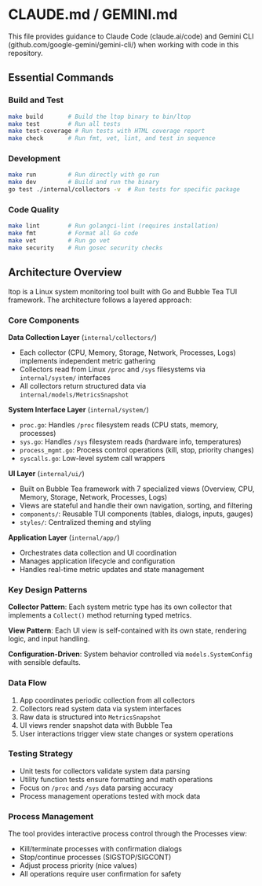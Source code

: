# CLAUDE.md / GEMINI.md

This file provides guidance to Claude Code (claude.ai/code) and Gemini CLI (github.com/google-gemini/gemini-cli/) when working with code in this repository.

## Essential Commands

### Build and Test
```bash
make build       # Build the ltop binary to bin/ltop
make test        # Run all tests
make test-coverage # Run tests with HTML coverage report
make check       # Run fmt, vet, lint, and test in sequence
```

### Development
```bash
make run         # Run directly with go run
make dev         # Build and run the binary
go test ./internal/collectors -v  # Run tests for specific package
```

### Code Quality
```bash
make lint        # Run golangci-lint (requires installation)
make fmt         # Format all Go code
make vet         # Run go vet
make security    # Run gosec security checks
```

## Architecture Overview

ltop is a Linux system monitoring tool built with Go and Bubble Tea TUI framework. The architecture follows a layered approach:

### Core Components

**Data Collection Layer** (`internal/collectors/`)
- Each collector (CPU, Memory, Storage, Network, Processes, Logs) implements independent metric gathering
- Collectors read from Linux `/proc` and `/sys` filesystems via `internal/system/` interfaces
- All collectors return structured data via `internal/models/MetricsSnapshot`

**System Interface Layer** (`internal/system/`)
- `proc.go`: Handles `/proc` filesystem reads (CPU stats, memory, processes)
- `sys.go`: Handles `/sys` filesystem reads (hardware info, temperatures)
- `process_mgmt.go`: Process control operations (kill, stop, priority changes)
- `syscalls.go`: Low-level system call wrappers

**UI Layer** (`internal/ui/`)
- Built on Bubble Tea framework with 7 specialized views (Overview, CPU, Memory, Storage, Network, Processes, Logs)
- Views are stateful and handle their own navigation, sorting, and filtering
- `components/`: Reusable TUI components (tables, dialogs, inputs, gauges)
- `styles/`: Centralized theming and styling

**Application Layer** (`internal/app/`)
- Orchestrates data collection and UI coordination
- Manages application lifecycle and configuration
- Handles real-time metric updates and state management

### Key Design Patterns

**Collector Pattern**: Each system metric type has its own collector that implements a `Collect()` method returning typed metrics.

**View Pattern**: Each UI view is self-contained with its own state, rendering logic, and input handling.

**Configuration-Driven**: System behavior controlled via `models.SystemConfig` with sensible defaults.

### Data Flow
1. App coordinates periodic collection from all collectors
2. Collectors read system data via system interfaces
3. Raw data is structured into `MetricsSnapshot`
4. UI views render snapshot data with Bubble Tea
5. User interactions trigger view state changes or system operations

### Testing Strategy
- Unit tests for collectors validate system data parsing
- Utility function tests ensure formatting and math operations
- Focus on `/proc` and `/sys` data parsing accuracy
- Process management operations tested with mock data

### Process Management
The tool provides interactive process control through the Processes view:
- Kill/terminate processes with confirmation dialogs
- Stop/continue processes (SIGSTOP/SIGCONT)
- Adjust process priority (nice values)
- All operations require user confirmation for safety
